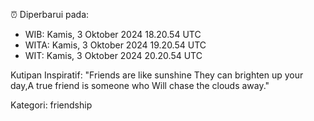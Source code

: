 ⏰ Diperbarui pada:
- WIB: Kamis, 3 Oktober 2024 18.20.54 UTC
- WITA: Kamis, 3 Oktober 2024 19.20.54 UTC
- WIT: Kamis, 3 Oktober 2024 20.20.54 UTC

Kutipan Inspiratif:
"Friends are like sunshine They can brighten up your day,A true friend is someone who Will chase the clouds away."


Kategori: friendship

